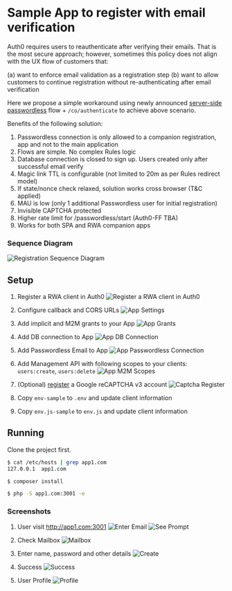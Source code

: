 # Sample App to register with email verification

Auth0 requires users to reauthenticate after verifying their emails. 
That is the most secure approach; however, sometimes this policy does not align with the UX flow of customers that:
 
(a) want to enforce email validation as a registration step
(b) want to allow customers to continue registration without re-authenticating after email verification 

Here we propose a simple workaround using newly announced [server-side passwordless](https://auth0.com/docs/api/authentication#authenticate-user) 
flow + `/co/authenticate` to achieve above scenario.

Benefits of the following solution:

1. Passwordless connection is only allowed to a companion registration, app and not to the main application
2. Flows are simple. No complex Rules logic
3. Database connection is closed to sign up. Users created only after successful email verify
4. Magic link TTL is configurable (not limited to 20m as per Rules redirect model)
5. If state/nonce check relaxed, solution works cross browser (T&C applied)
6. MAU is low (only 1 additional Passwordless user for initial registration)
7. Invisible CAPTCHA protected 
8. Higher rate limit for /passwordless/start (Auth0-FF TBA)    
9. Works for both SPA and RWA companion apps              

### Sequence Diagram
![Registration Sequence Diagram](https://www.websequencediagrams.com/files/render?link=aVQ0WropybKb6WlkPtMGXuKcHSgTRntwqXukAiBdvPp9uZxstzy2acpcSJGYkTt6)

## Setup
1. Register a RWA client in Auth0
![Register a RWA client in Auth0](img/app-create.png)
2. Configure callback and CORS URLs
![App Settings](img/app-settings.png)
3. Add implicit and M2M grants to your App
![App Grants](img/app-grants.png)
4. Add DB connection to App 
![App DB Connection](img/app-conn-1.png)
5. Add Passwordless Email to App 
![App Passwordless Connection](img/app-conn-2.png)
6. Add Management API with following scopes to your clients:
    `users:create`, `users:delete`
![App M2M Scopes](img/app-m2m-scopes.png)
7. (Optional) [register](https://www.google.com/recaptcha/admin/create) a Google reCAPTCHA v3 account
![Captcha Register](img/captcha-register.png)

8. Copy `env-sample` to `.env` and update client information
9. Copy `env.js-sample` to `env.js` and update client information 


## Running
Clone the project first.

```bash
$ cat /etc/hosts | grep app1.com
127.0.0.1  app1.com

$ composer install

$ php -S app1.com:3001 -e 
```

### Screenshots  
1. User visit http://app1.com:3001
![Enter Email](img/1-start.png)
![See Prompt](img/1-check-mail.png)

2. Check Mailbox
![Mailbox](img/2-email.png)
  
3. Enter name, password and other details
![Create](img/3-create.png)
  
4. Success
![Success](img/4-success.png)

5. User Profile
![Profile](img/5-profile.png)
  


